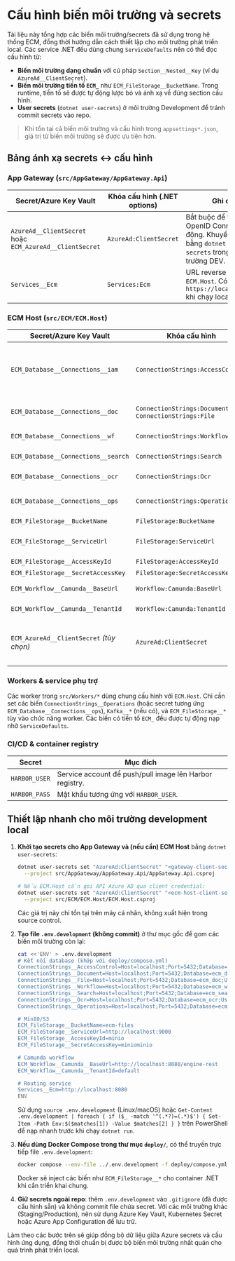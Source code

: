 # Cấu hình biến môi trường và secrets

Tài liệu này tổng hợp các biến môi trường/secrets đã sử dụng trong hệ thống ECM, đồng thời hướng dẫn cách thiết lập cho môi trường phát triển local. Các service .NET đều dùng chung `ServiceDefaults` nên có thể đọc cấu hình từ:

- **Biến môi trường dạng chuẩn** với cú pháp `Section__Nested__Key` (ví dụ `AzureAd__ClientSecret`).
- **Biến môi trường tiền tố `ECM_`** như `ECM_FileStorage__BucketName`. Trong runtime, tiền tố sẽ được tự động lược bỏ và ánh xạ về đúng section cấu hình.
- **User secrets** (`dotnet user-secrets`) ở môi trường Development để tránh commit secrets vào repo.

> Khi tồn tại cả biến môi trường và cấu hình trong `appsettings*.json`, giá trị từ biến môi trường sẽ được ưu tiên hơn.

## Bảng ánh xạ secrets ↔ cấu hình

### App Gateway (`src/AppGateway/AppGateway.Api`)

| Secret/Azure Key Vault | Khóa cấu hình (.NET options) | Ghi chú |
|------------------------|-------------------------------|--------|
| `AzureAd__ClientSecret` hoặc `ECM_AzureAd__ClientSecret` | `AzureAd:ClientSecret` | Bắt buộc để flow OpenID Connect hoạt động. Khuyến nghị lưu bằng `dotnet user-secrets` trong môi trường DEV. |
| `Services__Ecm` | `Services:Ecm` | URL reverse proxy tới `ECM.Host`. Có thể trỏ về `https://localhost:8080` khi chạy local. |

### ECM Host (`src/ECM/ECM.Host`)

| Secret/Azure Key Vault | Khóa cấu hình | Ghi chú |
|------------------------|---------------|--------|
| `ECM_Database__Connections__iam` | `ConnectionStrings:AccessControl` | Chuỗi kết nối module AccessControl. Secret vẫn giữ tên cũ (schema IAM) và được pipeline copy sang tên module chuẩn. |
| `ECM_Database__Connections__doc` | `ConnectionStrings:Document`, `ConnectionStrings:File` | Chuỗi kết nối chung cho module Document và File. |
| `ECM_Database__Connections__wf` | `ConnectionStrings:Workflow` | Chuỗi kết nối module Workflow. |
| `ECM_Database__Connections__search` | `ConnectionStrings:Search` | Chuỗi kết nối module Search. |
| `ECM_Database__Connections__ocr` | `ConnectionStrings:Ocr` | Chuỗi kết nối module OCR. |
| `ECM_Database__Connections__ops` | `ConnectionStrings:Operations` | Chuỗi kết nối module Operations (dùng chung cho outbox). |
| `ECM_FileStorage__BucketName` | `FileStorage:BucketName` | Tên bucket MinIO/S3. |
| `ECM_FileStorage__ServiceUrl` | `FileStorage:ServiceUrl` | Endpoint MinIO/S3 (ví dụ `http://localhost:9000`). |
| `ECM_FileStorage__AccessKeyId` | `FileStorage:AccessKeyId` | Access key MinIO/S3. |
| `ECM_FileStorage__SecretAccessKey` | `FileStorage:SecretAccessKey` | Secret key MinIO/S3. |
| `ECM_Workflow__Camunda__BaseUrl` | `Workflow:Camunda:BaseUrl` | Base URL Camunda REST. |
| `ECM_Workflow__Camunda__TenantId` | `Workflow:Camunda:TenantId` | Tenant Camunda dùng để phân tách quy trình. |
| `ECM_AzureAd__ClientSecret` *(tùy chọn)* | `AzureAd:ClientSecret` | Chỉ cần khi host phải gọi các API bảo vệ bằng client credential. Có thể để trống nếu chưa dùng. |

### Workers & service phụ trợ

Các worker trong `src/Workers/*` dùng chung cấu hình với `ECM.Host`. Chỉ cần set các biến `ConnectionStrings__Operations` (hoặc secret tương ứng `ECM_Database__Connections__ops`), `Kafka__*` (nếu có), và `ECM_FileStorage__*` tùy vào chức năng worker. Các biến có tiền tố `ECM_` đều được tự động nạp nhờ `ServiceDefaults`.

### CI/CD & container registry

| Secret | Mục đích |
|--------|----------|
| `HARBOR_USER` | Service account để push/pull image lên Harbor registry. |
| `HARBOR_PASS` | Mật khẩu tương ứng với `HARBOR_USER`. |

## Thiết lập nhanh cho môi trường development local

1. **Khởi tạo secrets cho App Gateway và (nếu cần) ECM Host** bằng `dotnet user-secrets`:

   ```bash
   dotnet user-secrets set "AzureAd:ClientSecret" "<gateway-client-secret>" \
     --project src/AppGateway/AppGateway.Api/AppGateway.Api.csproj

   # Nếu ECM.Host cần gọi API Azure AD qua client credential:
   dotnet user-secrets set "AzureAd:ClientSecret" "<ecm-host-client-secret>" \
     --project src/ECM/ECM.Host/ECM.Host.csproj
   ```

   Các giá trị này chỉ tồn tại trên máy cá nhân, không xuất hiện trong source control.

2. **Tạo file `.env.development` (không commit)** ở thư mục gốc để gom các biến môi trường còn lại:

   ```bash
   cat <<'ENV' > .env.development
   # Kết nối database (khớp với deploy/compose.yml)
   ConnectionStrings__AccessControl=Host=localhost;Port=5432;Database=ecm_iam;Username=ecm;Password=ecm
   ConnectionStrings__Document=Host=localhost;Port=5432;Database=ecm_doc;Username=ecm;Password=ecm
   ConnectionStrings__File=Host=localhost;Port=5432;Database=ecm_doc;Username=ecm;Password=ecm
   ConnectionStrings__Workflow=Host=localhost;Port=5432;Database=ecm_wf;Username=ecm;Password=ecm
   ConnectionStrings__Search=Host=localhost;Port=5432;Database=ecm_search;Username=ecm;Password=ecm
   ConnectionStrings__Ocr=Host=localhost;Port=5432;Database=ecm_ocr;Username=ecm;Password=ecm
   ConnectionStrings__Operations=Host=localhost;Port=5432;Database=ecm_ops;Username=ecm;Password=ecm

   # MinIO/S3
   ECM_FileStorage__BucketName=ecm-files
   ECM_FileStorage__ServiceUrl=http://localhost:9000
   ECM_FileStorage__AccessKeyId=minio
   ECM_FileStorage__SecretAccessKey=miniominio

   # Camunda workflow
   ECM_Workflow__Camunda__BaseUrl=http://localhost:8080/engine-rest
   ECM_Workflow__Camunda__TenantId=default

   # Routing service
   Services__Ecm=http://localhost:8080
   ENV
   ```

   Sử dụng `source .env.development` (Linux/macOS) hoặc `Get-Content .env.development | foreach { if ($_ -match '^(.*?)=(.*)$') { Set-Item -Path Env:$($matches[1]) -Value $matches[2] } }` trên PowerShell để nạp nhanh trước khi chạy `dotnet run`.

3. **Nếu dùng Docker Compose trong thư mục `deploy/`**, có thể truyền trực tiếp file `.env.development`:

   ```bash
   docker compose --env-file ../.env.development -f deploy/compose.yml up -d
   ```

   Docker sẽ inject các biến như `ECM_FileStorage__*` cho container .NET khi cần triển khai chung.

4. **Giữ secrets ngoài repo**: thêm `.env.development` vào `.gitignore` (đã được cấu hình sẵn) và không commit file chứa secret. Với các môi trường khác (Staging/Production), nên sử dụng Azure Key Vault, Kubernetes Secret hoặc Azure App Configuration để lưu trữ.

Làm theo các bước trên sẽ giúp đồng bộ dữ liệu giữa Azure secrets và cấu hình ứng dụng, đồng thời chuẩn bị được bộ biến môi trường nhất quán cho quá trình phát triển local.
